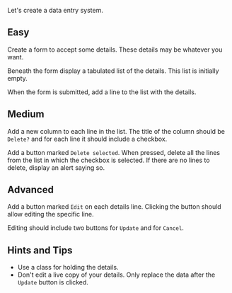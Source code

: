 Let's create a data entry system.

## Easy
Create a form to accept some details. These details may be whatever you want.

Beneath the form display a tabulated list of the details. This list is initially empty.

When the form is submitted, add a line to the list with the details.

## Medium
Add a new column to each line in the list. The title of the column should be `Delete?` and for each line it should include a checkbox.

Add a button marked `Delete selected`. When pressed, delete all the lines from the list in which the checkbox is selected. If there are no lines to delete, display an alert saying so.

## Advanced
Add a button marked `Edit` on each details line. Clicking the button should allow editing the specific line. 

Editing should include two buttons for `Update` and for `Cancel`.

## Hints and Tips
- Use a class for holding the details.
- Don't edit a live copy of your details. Only replace the data after the `Update` button is clicked.